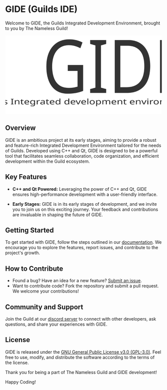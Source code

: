 # GIDE (Guilds IDE)

Welcome to GIDE, the Guilds Integrated Development Environment, brought to you by The Nameless Guild!

![GIDE Logo](./img/gideLogo.svg)

## Overview

GIDE is an ambitious project at its early stages, aiming to provide a robust and feature-rich Integrated Development Environment tailored for the needs of Guilds. Developed using C++ and Qt, GIDE is designed to be a powerful tool that facilitates seamless collaboration, code organization, and efficient development within the Guild ecosystem.

## Key Features

- **C++ and Qt Powered:** Leveraging the power of C++ and Qt, GIDE ensures high-performance development with a user-friendly interface.

- **Early Stages:** GIDE is in its early stages of development, and we invite you to join us on this exciting journey. Your feedback and contributions are invaluable in shaping the future of GIDE.

## Getting Started

To get started with GIDE, follow the steps outlined in our [documentation](./docs/guide.md). We encourage you to explore the features, report issues, and contribute to the project's growth.

## How to Contribute

- Found a bug? Have an idea for a new feature? [Submit an issue](link-to-issues).
- Want to contribute code? Fork the repository and submit a pull request. We welcome your contributions!

## Community and Support

Join the Guild at our [discord server](https://discord.gg/JabQwK3KqZ) to connect with other developers, ask questions, and share your experiences with GIDE.

## License

GIDE is released under the [GNU General Public License v3.0 (GPL-3.0)](./LICENSE). Feel free to use, modify, and distribute the software according to the terms of the license.

Thank you for being a part of The Nameless Guild and GIDE development!

Happy Coding!


